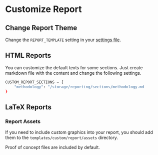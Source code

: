 # Customize Report

## Change Report Theme
Change the `REPORT_TEMPLATE` setting in your [settings file](../../getting_started/configuration/index.md).

## HTML Reports
You can customize the default texts for some sections.
Just create markdown file with the content and change the following settings.

```python
CUSTOM_REPORT_SECTIONS = {
    "methodology": "/storage/reporting/sections/methodology.md
}
```

## LaTeX Reports

### Report Assets
If you need to include custom graphics into your report, you should add them to the `templates/custom/report/assets` directory.

Proof of concept files are included by default.
